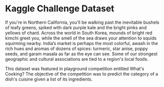 # Kaggle Challenge Dataset

If you're in Northern California, you'll be walking past the inevitable bushels of leafy greens,
spiked with dark purple kale and the bright pinks and yellows of chard. Across the world in South Korea,
mounds of bright red kimchi greet you, while the smell of the sea draws your attention to squids squirming nearby.
India’s market is perhaps the most colorful, awash in the rich hues and aromas of dozens of spices: turmeric, star anise, poppy seeds,
and garam masala as far as the eye can see. Some of our strongest geographic and cultural associations are tied to a region's local foods.

This dataset was featured in playground competition entitled What's Cooking? The objective of the competition was to predict the 
category of a dish's cuisine given a list of its ingredients.
